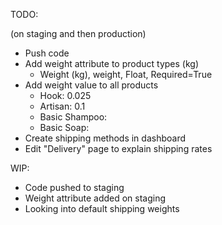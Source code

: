 TODO:

(on staging and then production)

* Push code
* Add weight attribute to product types (kg)
  * Weight (kg), weight, Float, Required=True
* Add weight value to all products
  * Hook: 0.025
  * Artisan: 0.1
  * Basic Shampoo:
  * Basic Soap: 
* Create shipping methods in dashboard
* Edit "Delivery" page to explain shipping rates

WIP:

* Code pushed to staging
* Weight attribute added on staging
* Looking into default shipping weights


